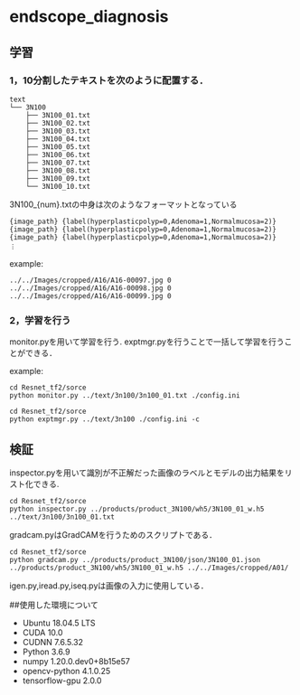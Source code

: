 # endscope_diagnosis

## 学習

### 1，10分割したテキストを次のように配置する．
```
text
└── 3N100
    ├── 3N100_01.txt
    ├── 3N100_02.txt
    ├── 3N100_03.txt
    ├── 3N100_04.txt
    ├── 3N100_05.txt
    ├── 3N100_06.txt
    ├── 3N100_07.txt
    ├── 3N100_08.txt
    ├── 3N100_09.txt    
    └── 3N100_10.txt
```
3N100_{num}.txtの中身は次のようなフォーマットとなっている
```
{image_path} {label(hyperplasticpolyp=0,Adenoma=1,Normalmucosa=2)}
{image_path} {label(hyperplasticpolyp=0,Adenoma=1,Normalmucosa=2)}
{image_path} {label(hyperplasticpolyp=0,Adenoma=1,Normalmucosa=2)}
︙

```
example:
```
../../Images/cropped/A16/A16-00097.jpg 0
../../Images/cropped/A16/A16-00098.jpg 0
../../Images/cropped/A16/A16-00099.jpg 0
```
### 2，学習を行う
monitor.pyを用いて学習を行う.
exptmgr.pyを行うことで一括して学習を行うことができる．

example:
```
cd Resnet_tf2/sorce
python monitor.py ../text/3n100/3n100_01.txt ./config.ini
```
```
cd Resnet_tf2/sorce
python exptmgr.py ../text/3n100 ./config.ini -c
```

## 検証
inspector.pyを用いて識別が不正解だった画像のラベルとモデルの出力結果をリスト化できる.
```
cd Resnet_tf2/sorce
python inspector.py ../products/product_3N100/wh5/3N100_01_w.h5 ../text/3n100/3n100_01.txt
```
gradcam.pyはGradCAMを行うためのスクリプトである．
```
cd Resnet_tf2/sorce
python gradcam.py ../products/product_3N100/json/3N100_01.json ../products/product_3N100/wh5/3N100_01_w.h5 ../../Images/cropped/A01/
```

igen.py,iread.py,iseq.pyは画像の入力に使用している．

##使用した環境について
- Ubuntu 18.04.5 LTS
- CUDA   10.0
- CUDNN  7.6.5.32 
- Python 3.6.9
- numpy  1.20.0.dev0+8b15e57
- opencv-python 4.1.0.25
- tensorflow-gpu 2.0.0
